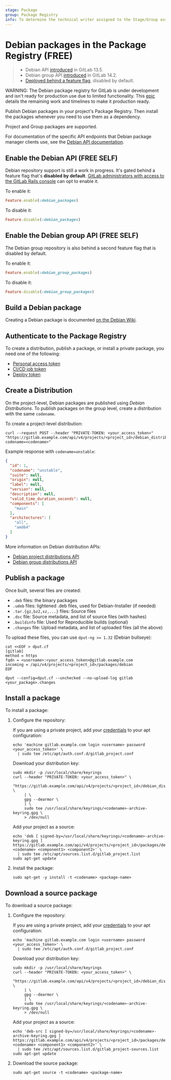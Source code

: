 ```yaml
---
stage: Package
group: Package Registry
info: To determine the technical writer assigned to the Stage/Group associated with this page, see https://about.gitlab.com/handbook/product/ux/technical-writing/#assignments
---
```


# Debian packages in the Package Registry **(FREE)**

> - Debian API [introduced](https://gitlab.com/gitlab-org/gitlab/-/merge_requests/42670) in GitLab 13.5.
> - Debian group API [introduced](https://gitlab.com/gitlab-org/gitlab/-/merge_requests/66188) in GitLab 14.2.
> - [Deployed behind a feature flag](../../feature_flags.md), disabled by default.

WARNING:
The Debian package registry for GitLab is under development and isn't ready for production use due to
limited functionality. This [epic](https://gitlab.com/groups/gitlab-org/-/epics/6057) details the remaining
work and timelines to make it production ready.

Publish Debian packages in your project's Package Registry. Then install the
packages whenever you need to use them as a dependency.

Project and Group packages are supported.

For documentation of the specific API endpoints that Debian package manager
clients use, see the [Debian API documentation](../../../api/packages/debian.md).

## Enable the Debian API **(FREE SELF)**

Debian repository support is still a work in progress. It's gated behind a feature flag that's
**disabled by default**.
[GitLab administrators with access to the GitLab Rails console](../../../administration/feature_flags.md)
can opt to enable it.

To enable it:

```ruby
Feature.enable(:debian_packages)
```

To disable it:

```ruby
Feature.disable(:debian_packages)
```

## Enable the Debian group API **(FREE SELF)**

The Debian group repository is also behind a second feature flag that is disabled by default.

To enable it:

```ruby
Feature.enable(:debian_group_packages)
```

To disable it:

```ruby
Feature.disable(:debian_group_packages)
```

## Build a Debian package

Creating a Debian package is documented [on the Debian Wiki](https://wiki.debian.org/Packaging).

## Authenticate to the Package Registry

To create a distribution, publish a package, or install a private package, you need one of the
following:

- [Personal access token](../../../api/index.md#personalprojectgroup-access-tokens)
- [CI/CD job token](../../../ci/jobs/ci_job_token.md)
- [Deploy token](../../project/deploy_tokens/index.md)

## Create a Distribution

On the project-level, Debian packages are published using *Debian Distributions*. To publish
packages on the group level, create a distribution with the same `codename`.

To create a project-level distribution:

```shell
curl --request POST --header "PRIVATE-TOKEN: <your_access_token>" "https://gitlab.example.com/api/v4/projects/<project_id>/debian_distributions?codename=<codename>"
```

Example response with `codename=unstable`:

```json
{
  "id": 1,
  "codename": "unstable",
  "suite": null,
  "origin": null,
  "label": null,
  "version": null,
  "description": null,
  "valid_time_duration_seconds": null,
  "components": [
    "main"
  ],
  "architectures": [
    "all",
    "amd64"
  ]
}
```

More information on Debian distribution APIs:

- [Debian project distributions API](../../../api/packages/debian_project_distributions.md)
- [Debian group distributions API](../../../api/packages/debian_group_distributions.md)

## Publish a package

Once built, several files are created:

- `.deb` files: the binary packages
- `.udeb` files: lightened .deb files, used for Debian-Installer (if needed)
- `.tar.{gz,bz2,xz,...}` files: Source files
- `.dsc` file: Source metadata, and list of source files (with hashes)
- `.buildinfo` file: Used for Reproducible builds (optional)
- `.changes` file: Upload metadata, and list of uploaded files (all the above)

To upload these files, you can use `dput-ng >= 1.32` (Debian bullseye):

```shell
cat <<EOF > dput.cf
[gitlab]
method = https
fqdn = <username>:<your_access_token>@gitlab.example.com
incoming = /api/v4/projects/<project_id>/packages/debian
EOF

dput --config=dput.cf --unchecked --no-upload-log gitlab <your_package>.changes
```

## Install a package

To install a package:

1. Configure the repository:

    If you are using a private project, add your [credentials](#authenticate-to-the-package-registry) to your apt configuration:

    ```shell
    echo 'machine gitlab.example.com login <username> password <your_access_token>' \
      | sudo tee /etc/apt/auth.conf.d/gitlab_project.conf
    ```

    Download your distribution key:

    ```shell
    sudo mkdir -p /usr/local/share/keyrings
    curl --header "PRIVATE-TOKEN: <your_access_token>" \
         "https://gitlab.example.com/api/v4/projects/<project_id>/debian_distributions/<codename>/key.asc" \
         | \
         gpg --dearmor \
         | \
         sudo tee /usr/local/share/keyrings/<codename>-archive-keyring.gpg \
         > /dev/null
    ```

    Add your project as a source:

    ```shell
    echo 'deb [ signed-by=/usr/local/share/keyrings/<codename>-archive-keyring.gpg ] https://gitlab.example.com/api/v4/projects/<project_id>/packages/debian <codename> <component1> <component2>' \
      | sudo tee /etc/apt/sources.list.d/gitlab_project.list
    sudo apt-get update
    ```

1. Install the package:

    ```shell
    sudo apt-get -y install -t <codename> <package-name>
    ```

## Download a source package

To download a source package:

1. Configure the repository:

    If you are using a private project, add your [credentials](#authenticate-to-the-package-registry) to your apt configuration:

    ```shell
    echo 'machine gitlab.example.com login <username> password <your_access_token>' \
      | sudo tee /etc/apt/auth.conf.d/gitlab_project.conf
    ```

    Download your distribution key:

    ```shell
    sudo mkdir -p /usr/local/share/keyrings
    curl --header "PRIVATE-TOKEN: <your_access_token>" \
         "https://gitlab.example.com/api/v4/projects/<project_id>/debian_distributions/<codename>/key.asc" \
         | \
         gpg --dearmor \
         | \
         sudo tee /usr/local/share/keyrings/<codename>-archive-keyring.gpg \
         > /dev/null
    ```

    Add your project as a source:

    ```shell
    echo 'deb-src [ signed-by=/usr/local/share/keyrings/<codename>-archive-keyring.gpg ] https://gitlab.example.com/api/v4/projects/<project_id>/packages/debian <codename> <component1> <component2>' \
      | sudo tee /etc/apt/sources.list.d/gitlab_project-sources.list
    sudo apt-get update
    ```

1. Download the source package:

    ```shell
    sudo apt-get source -t <codename> <package-name>
    ```
